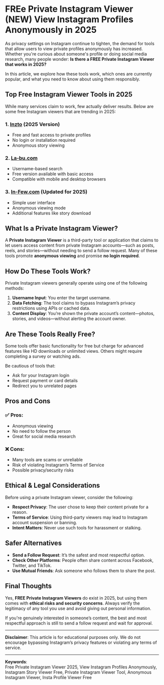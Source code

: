 # FREe Private Instagram Viewer (NEW) View Instagram Profiles Anonymously in 2025


As privacy settings on Instagram continue to tighten, the demand for tools that allow users to view private profiles anonymously has increased. Whether you're curious about someone's profile or doing social media research, many people wonder: **Is there a FREE Private Instagram Viewer that works in 2025?**

In this article, we explore how these tools work, which ones are currently popular, and what you need to know about using them responsibly.
## Top Free Instagram Viewer Tools in 2025

While many services claim to work, few actually deliver results. Below are some free Instagram viewers that are trending in 2025:

### 1. **[Inzto](https://inzto.com/) (2025 Version)**
- Free and fast access to private profiles
- No login or installation required
- Anonymous story viewing

### 2. **[La-bu.com](https://la-bu.com/)**
- Username-based search
- Free version available with basic access
- Compatible with mobile and desktop browsers

### 3. **[In-Few.com](https://in-few.com/) (Updated for 2025)**
- Simple user interface
- Anonymous viewing mode
- Additional features like story download


## What Is a Private Instagram Viewer?

A **Private Instagram Viewer** is a third-party tool or application that claims to let users access content from private Instagram accounts—such as posts, reels, and stories—without needing to send a follow request. Many of these tools promote **anonymous viewing** and promise **no login required**.


## How Do These Tools Work?

Private Instagram viewers generally operate using one of the following methods:

1. **Username Input**: You enter the target username.
2. **Data Fetching**: The tool claims to bypass Instagram’s privacy restrictions using APIs or cached data.
3. **Content Display**: You’re shown the private account’s content—photos, stories, and videos—without alerting the account owner.

## Are These Tools Really Free?

Some tools offer basic functionality for free but charge for advanced features like HD downloads or unlimited views. Others might require completing a survey or watching ads.

Be cautious of tools that:
- Ask for your Instagram login
- Request payment or card details
- Redirect you to unrelated pages

## Pros and Cons

### ✅ Pros:
- Anonymous viewing
- No need to follow the person
- Great for social media research

### ❌ Cons:
- Many tools are scams or unreliable
- Risk of violating Instagram’s Terms of Service
- Possible privacy/security risks

## Ethical & Legal Considerations

Before using a private Instagram viewer, consider the following:

- **Respect Privacy**: The user chose to keep their content private for a reason.
- **Terms of Service**: Using third-party viewers may lead to Instagram account suspension or banning.
- **Intent Matters**: Never use such tools for harassment or stalking.

## Safer Alternatives

- **Send a Follow Request**: It’s the safest and most respectful option.
- **Check Other Platforms**: People often share content across Facebook, Twitter, and TikTok.
- **Use Mutual Friends**: Ask someone who follows them to share the post.

## Final Thoughts

Yes, **FREE Private Instagram Viewers** do exist in 2025, but using them comes with **ethical risks and security concerns**. Always verify the legitimacy of any tool you use and avoid giving out personal information.

If you're genuinely interested in someone’s content, the best and most respectful approach is still to send a follow request and wait for approval.

---

**Disclaimer**: This article is for educational purposes only. We do not encourage bypassing Instagram’s privacy features or violating any terms of service.

---

**Keywords**:  
Free Private Instagram Viewer 2025, View Instagram Profiles Anonymously, Instagram Story Viewer Free, Private Instagram Viewer Tool, Anonymous Instagram Viewer, Insta Profile Viewer Free
